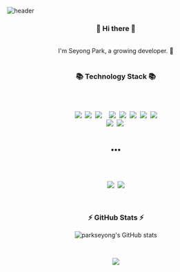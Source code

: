 ![header](https://capsule-render.vercel.app/api?type=soft&color=auto&height=150&section=header&text=SeyongPark&fontcolor=FFFFF&fontSize=70&animation=twinkling)

<h3 align="center"> 👋 Hi there 👋 </h3>
<p align="center">
  <br>
I'm Seyong Park, a growing developer. 🌱

<br>
<br>

</p>
<h3 align="center">📚 Technology Stack 📚</h3>
<br>
<br>
<p align="center">
  <img src="https://img.shields.io/badge/Python-3766AB?style=flat-square&logo=Python&logoColor=white"/></a>&nbsp
  <img src="https://img.shields.io/badge/Django-092E20?style=flat-square&logo=Django&logoColor=white"/></a>&nbsp
  <img src="https://img.shields.io/badge/DJANGO-REST-ff1709?style=flat-square&logo=django&logoColor=white&color=ff1709&labelColor=gray"/></a>&nbsp
  <img src="https://img.shields.io/badge/TypeScript-#3178C6?style=flat&logo=TypeScript&logoColor=white"/></a>&nbsp
  <img src="https://img.shields.io/badge/Javascript-ffb13b?style=flat-square&logo=javascript&logoColor=white"/></a>&nbsp
  <img src="https://img.shields.io/badge/MySQL-E6B91E?style=flat-square&logo=MySql&logoColor=white"/></a>&nbsp 
  <img src="https://img.shields.io/badge/aws-333664?style=flat-square&logo=amazon-aws&logoColor=white"/></a>&nbsp
  <img src="https://img.shields.io/badge/Docker-2496ED?style=flat-square&logo=Docker&logoColor=white"/></a>&nbsp
  <img src="https://img.shields.io/badge/Git-F05032?style=flat-square&logo=Git&logoColor=white"/>
  <br>
  <img src="https://img.shields.io/badge/pycharm-143?style=flat-square&logo=pycharm&logoColor=black&color=black&labelColor=green"/></a>&nbsp
  <img src="https://img.shields.io/badge/Visual%20Studio%20Code-0078d7.svg?style=flat-square&logo=visual-studio-code&logoColor=white"/></a>&nbsp
  <br>


<br>
<h3 align="center">•••</h3>

<br>
<br>


<p align="center">
  <a href="https://velog.io/@sae0428"><img src="https://img.shields.io/badge/Tech%20Blog-11B48A?style=flat-square&logo=Vimeo&logoColor=white&link=https://velog.io/@sae0428"/></a>&nbsp
  <a href="mailto:parksae0428@gmail.com"><img src="https://img.shields.io/badge/Gmail-d14836?style=flat-square&logo=Gmail&logoColor=white&link=mailto:parksae0428@gmail.com"/></a>
  
</p>

<br>
<h3 align="center">
 ⚡ GitHub Stats ⚡
</h3>

<div align="center">
  
![parkseyong's GitHub stats](https://github-readme-stats.vercel.app/api?username=se-yong&show_icons=true&theme=great-gatsby)

<br>

<p align="center">
 <a href="https://hits.seeyoufarm.com"><img src="https://hits.seeyoufarm.com/api/count/incr/badge.svg?url=https%3A%2F%2Fgithub.com%2Fse-yong&count_bg=%2379C83D&title_bg=%23555555&icon=&icon_color=%23E7E7E7&title=hits&edge_flat=true"/></a>
  
</p>
